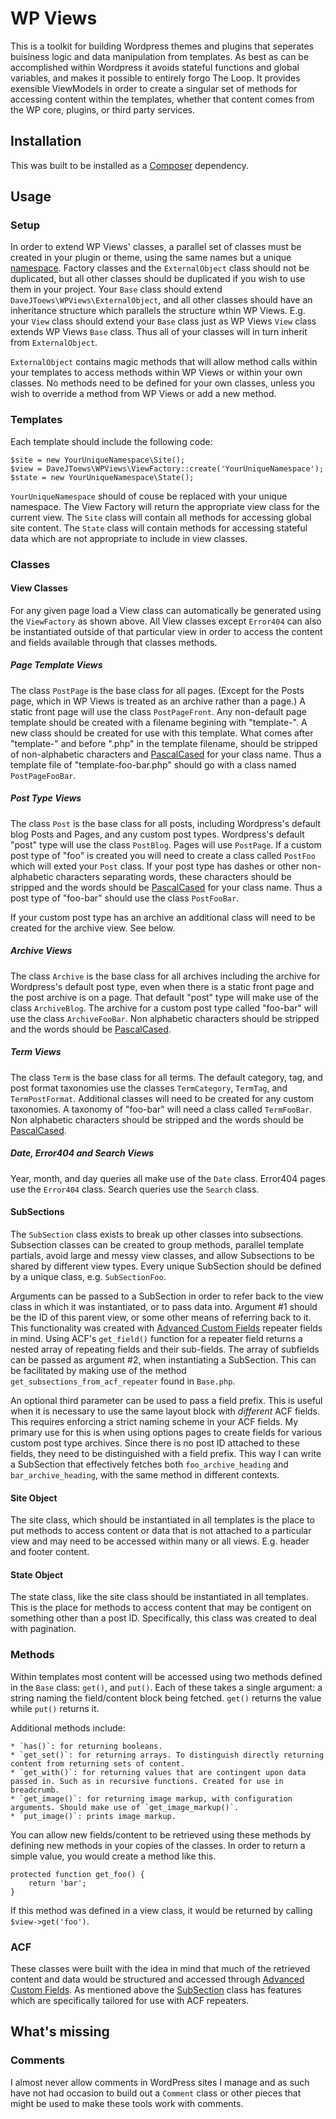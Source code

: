 # WP Views

This is a toolkit for building Wordpress themes and plugins that seperates buisiness logic and data manipulation from templates. As best as can be accomplished within Wordpress it avoids stateful functions and global variables, and makes it possible to entirely forgo The Loop. It provides exensible ViewModels in order to create a singular set of methods for accessing content within the templates, whether that content comes from the WP core, plugins, or third party services.

## Installation

This was built to be installed as a [Composer](https://getcomposer.org) dependency.

## Usage

### Setup

In order to extend WP Views' classes, a parallel set of classes must be created in your plugin or theme, using the same names but a unique [namespace](https://secure.php.net/manual/en/language.namespaces.php). Factory classes and the `ExternalObject` class should not be duplicated, but all other classes should be duplicated if you wish to use them in your project. Your `Base` class should extend `DaveJToews\WPViews\ExternalObject`, and all other classes should have an inheritance structure which parallels the structure wthin WP Views. E.g. your `View` class should extend your `Base` class just as WP Views `View` class extends WP Views `Base` class. Thus all of your classes will in turn inherit from `ExternalObject`.

`ExternalObject` contains magic methods that will allow method calls within your templates to access methods within WP Views or within your own classes. No methods need to be defined for your own classes, unless you wish to override a method from WP Views or add a new method.

### Templates

Each template should include the following code:

    $site = new YourUniqueNamespace\Site();
    $view = DaveJToews\WPViews\ViewFactory::create('YourUniqueNamespace');
    $state = new YourUniqueNamespace\State();

`YourUniqueNamespace` should of couse be replaced with your unique namespace. The View Factory will return the appropriate view class for the current view. The `Site` class will contain all methods for accessing global site content. The `State` class will contain methods for accessing stateful data which are not appropriate to include in view classes.

### Classes

#### View Classes

For any given page load a View class can automatically be generated using the `ViewFactory` as shown above. All View classes except `Error404` can also be instantiated outside of that particular view in order to access the content and fields available through that classes methods.

##### Page Template Views

The class `PostPage` is the base class for all pages. (Except for the Posts page, which in WP Views is treated as an archive rather than a page.) A static front page will use the class `PostPageFront`. Any non-default page template should be created with a filename begining with "template-". A new class should be created for use with this template. What comes after "template-" and before ".php" in the template filename, should be stripped of non-alphabetic characters and [PascalCased](http://wiki.c2.com/?PascalCase) for your class name. Thus a template file of "template-foo-bar.php" should go with a class named `PostPageFooBar`.

##### Post Type Views

The class `Post` is the base class for all posts, including Wordpress's default blog Posts and Pages, and any custom post types. Wordpress's default "post" type will use the class `PostBlog`. Pages will use `PostPage`. If a custom post type of "foo" is created you will need to create a class called `PostFoo` which will exted your `Post` class. If your post type has dashes or other non-alphabetic characters separating words, these characters should be stripped and the words should be [PascalCased](http://wiki.c2.com/?PascalCase) for your class name. Thus a post type of "foo-bar" should use the class `PostFooBar`.

If your custom post type has an archive an additional class will need to be created for the archive view. See below.

##### Archive Views

The class `Archive` is the base class for all archives including the archive for Wordpress's default post type, even when there is a static front page and the post archive is on a page. That default "post" type will make use of the class `ArchiveBlog`. The archive for a custom post type called "foo-bar" will use the class `ArchiveFooBar`. Non alphabetic characters should be stripped and the words should be [PascalCased](http://wiki.c2.com/?PascalCase).

##### Term Views

The class `Term` is the base class for all terms. The default category, tag, and post format taxonomies use the classes `TermCategory`, `TermTag`, and `TermPostFormat`. Additional classes will need to be created for any custom taxonomies. A taxonomy of "foo-bar" will need a class called `TermFooBar`. Non alphabetic characters should be stripped and the words should be [PascalCased](http://wiki.c2.com/?PascalCase).

##### Date, Error404 and Search Views

Year, month, and day queries all make use of the `Date` class. Error404 pages use the `Error404` class. Search queries use the `Search` class.

#### SubSections

The `SubSection` class exists to break up other classes into subsections. Subsection classes can be created to group methods, parallel template partials, avoid large and messy view classes, and allow Subsections to be shared by different view types. Every unique SubSection should be defined by a unique class, e.g. `SubSectionFoo`. 

Arguments can be passed to a SubSection in order to refer back to the view class in which it was instantiated, or to pass data into. Argument #1 should be the ID of this parent view, or some other means of referring back to it. This functionality was created with [Advanced Custom Fields](https://www.advancedcustomfields.com) repeater fields in mind. Using ACF's `get_field()` function for a repeater field returns a nested array of repeating fields and their sub-fields. The array of subfields can be passed as argument #2, when instantiating a SubSection. This can be facilitated by making use of the method `get_subsections_from_acf_repeater` found in `Base.php`.

An optional third parameter can be used to pass a field prefix. This is useful when it is necessary to use the same layout block with *different* ACF fields. This requires enforcing a strict naming scheme in your ACF fields. My primary use for this is when using options pages to create fields for various custom post type archives. Since there is no post ID attached to these fields, they need to be distinguished with a field prefix. This way I can write a SubSection that effectively fetches both `foo_archive_heading` and `bar_archive_heading`, with the same method in different contexts. 

#### Site Object

The site class, which should be instantiated in all templates is the place to put methods to access content or data that is not attached to a particular view and may need to be accessed within many or all views. E.g. header and footer content.

#### State Object

The state class, like the site class should be instantiated in all templates. This is the place for methods to access content that may be contigent on something other than a post ID. Specifically, this class was created to deal with pagination.

### Methods

Within templates most content will be accessed using two methods defined in the `Base` class: `get()`, and `put()`. Each of these takes a single argument: a string naming the field/content block being fetched. `get()` returns the value while `put()` returns it.

Additional methods include:

    * `has()`: for returning booleans.
    * `get_set()`: for returning arrays. To distinguish directly returning content from returning sets of content. 
    * `get_with()`: for returning values that are contingent upon data passed in. Such as in recursive functions. Created for use in breadcrumb.
    * `get_image()`: for returning image markup, with configuration arguments. Should make use of `get_image_markup()`.
    * `put_image()`: prints image markup.

You can allow new fields/content to be retrieved using these methods by defining new methods in your copies of the classes. In order to return a simple value, you would create a method like this.

    protected function get_foo() {
        return 'bar';
    }

If this method was defined in a view class, it would be returned by calling `$view->get('foo')`. 

### ACF

These classes were built with the idea in mind that much of the retrieved content and data would be structured and accessed through [Advanced Custom Fields](https://www.advancedcustomfields.com). As mentioned above the [SubSection](#subsection) class has features which are specifically tailored for use with ACF repeaters.

## What's missing

### Comments

I almost never allow comments in WordPress sites I manage and as such have not had occasion to build out a `Comment` class or other pieces that might be used to make these tools work with comments.
